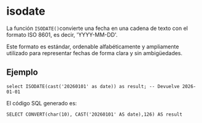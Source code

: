

# isodate



La función `ISODATE()`convierte una fecha en una cadena de texto con el formato ISO 8601, es decir, 'YYYY-MM-DD'. 

Este formato es estándar, ordenable alfabéticamente y ampliamente utilizado para representar fechas de forma clara y sin ambigüedades.


## Ejemplo


```
select ISODATE(cast('20260101' as date)) as result; -- Devuelve 2026-01-01
```

El código SQL generado es:

```
SELECT CONVERT(char(10), CAST('20260101' AS date),126) AS result
```
